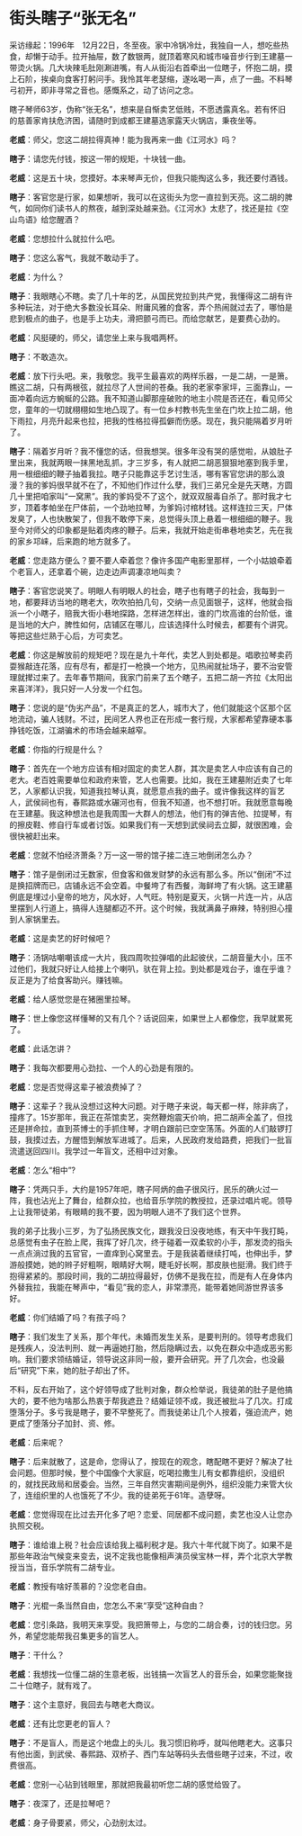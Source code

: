 ﻿# 街头瞎子“张无名”

采访缘起：1996年　12月22日，冬至夜。家中冷锅冷灶，我独自一人，想吃些热食，却懒于动手。拉开抽屉，数了数银两，就顶着寒风和城市噪音步行到王建墓一带烫火锅。几大块辣毛肚刚涮进嘴，有人从街沿右首牵出一位瞎子，怀抱二胡，摸上石阶，挨桌向食客打躬问手。我怜其年老瑟缩，遂吆喝一声，点了一曲。不料琴弓初开，即非寻常之音也。感慨系之，动了访问之念。

瞎子琴师63岁，伪称“张无名”，想来是自惭卖艺低贱，不愿透露真名。若有怀旧的慈善家肯扶危济困，请随时到成都王建墓选家露天火锅店，秉夜坐等。

**老威**：师父，您这二胡拉得真神！能为我再来一曲《江河水》吗？

**瞎子**：请您先付钱，按这一带的规矩，十块钱一曲。

**老威**：这是五十块，您摸好。本来琴声无价，但我只能掏这么多，我还要付酒钱。

**瞎子**：客官您是行家，如果想听，我可以在这街头为您一直拉到天亮。这二胡的脾气，如同你们读书人的熬夜，越到深处越来劲。《江河水》太悲了，找还是拉《空山鸟语》给您醒酒？

**老威**：您想拉什么就拉什么吧。

**瞎子**：您这么客气，我就不敢动手了。

**老威**：为什么？

**瞎子**：我眼瞎心不瞎。卖了几十年的艺，从国民党拉到共产党，我懂得这二胡有许多种玩法，对于绝大多数没长耳朵、附庸风雅的食客，弄个热闹就过去了，哪怕是悲到极点的曲子，也是手上功夫，滑把颤弓而已。而给您献艺，是要费心劲的。

**老威**：风挺硬的，师父，请您坐上来与我唱两杯。

**瞎子**：不敢造次。

**老威**：放下行头吧。来，我敬您。我平生最喜欢的两样乐器，一是二胡，一是箫。瞧这二胡，只有两根弦，就拉尽了人世间的苍桑。我的老家李家坪，三面靠山，一面冲着向远方蜿蜒的公路。我不知道山脚那座破败的地主小院是否还在，看见师父您，童年的一切就栩栩如生地凸现了。有一位乡村教书先生坐在门坎上拉二胡，他下雨拉，月亮升起来也拉，把我的性格拉得孤僻而伤感。现在，我只能隔着岁月听了。

**瞎子**：隔着岁月听？我不懂您的话，但我想哭。很多年没有哭的感觉啦，从娘肚子里出来，我就两眼一抹黑地乱抓，才三岁多，有人就把二胡恶狠狠地塞到我手里，用一根细细的鞭子抽着我拉。瞎子只能靠这手艺讨生活，哪有客官您讲的那么浪漫？我的爹妈很早就不在了，不知他们作过什么孽，我们三弟兄全是先天瞎，方圆几十里把咱家叫“一窝黑”。我的爹妈受不了这个，就双双服毒自杀了。那时我才七岁，顶着孝帕坐在尸体前，一个劲地拉琴，为爹妈讨棺材钱。这样连拉三天，尸体发臭了，人也快散架了，但我不敢停下来，总觉得头顶上悬着一根细细的鞭子。我至今对师父的印象都是贴着肉疼的鞭子。后来，我就开始走街串巷地卖艺，先在我的家乡邛崃，后来跑的地方就多了。

**老威**：您走路方便么？要不要人牵着您？像许多国产电影里那样，一个小姑娘牵着个老盲人，还拿着个碗，边走边声调凄凉地叫卖？

**瞎子**：客官您说笑了。明眼人有明眼人的社会，瞎子也有瞎子的社会，我每到一地，都要拜访当地的瞎老大，吹吹拍拍几句，交纳一点见面银子，这样，他就会指派一个小瞎子，赔我大街小巷地探路，怎样进怎样出，谁的门坎高谁的台阶低，谁是当地的大户，脾性如何，店铺区在哪儿，应该选择什么时候去，都要有个讲究。等把这些烂熟于心后，方可卖艺。

**老威**：你这是解放前的规矩吧？现在是九十年代，卖艺人到处都是。唱歌拉琴卖药耍猴敲连花落，应有尽有，都是打一枪换一个地方，见热闹就扯场子，要不治安管理就撵过来了。去年春节期间，我家门前来了五个瞎子，五把二胡一齐拉《太阳出来喜洋洋》，我只好一人分发一个红包。

**瞎子**：您说的是“伪劣产品”，不是真正的艺人，城市大了，他们就能这个区那个区地流动，骗人钱财。不过，民间艺人界也正在形成一套行规，大家都希望靠硬本事挣钱吃饭，江湖骗术的市场会越来越窄。

**老威**：你指的行规是什么？

**瞎子**：首先在一个地方应该有相对固定的卖艺人群，其次是卖艺人中应该有自己的老大。老百姓需要单位和政府来管，艺人也需要。比如，我在王建墓附近卖了七年艺，人家都认识我，知道我拉琴认真，就愿意点我的曲子。或许像我这样的盲艺人，武侯祠也有，春熙路或水碾河也有，但我不知道，也不想打听。我就愿意每晚在王建墓。我这种想法也是我周围一大群人的想法，他们有的弹吉他、拉提琴，有的擦皮鞋、修自行车或者讨饭。如果我们有一天想到武侯祠去立脚，就很困难，会很快被赶出来。

**老威**：您就不怕经济萧条？万一这一带的馆子接二连三地倒闭怎么办？

**瞎子**：馆子是倒闭过无数家，但食客和做发财梦的永远有那么多。所以“倒闭”不过是换招牌而已，店铺永远不会空着。中餐垮了有西餐，海鲜垮了有火锅。这王建墓例底是埋过小皇帝的地方，风水好，人气旺。特别是夏天，火锅一片连一片，从店里摆到人行道上，搞得人连腿都迈不开。这个时候，我就满鼻子麻辣，特别担心撞到人家锅里去。

**老威**：这是卖艺的好时候吧？

**瞎子**：汤锅咕嘲嘲该成一大片，我四周吹拉弹唱的此起彼伏，二胡音量大小，压不过他们，我就只好让人给接上个喇叭，驮在背上拉。到处都是戏台子，谁在乎谁？反正是为了给食客助兴。赚钱嘛。

**老威**：给人感觉您是在猪圈里拉琴。

**瞎子**：世上像您这样懂琴的又有几个？话说回来，如果世上人都像您，我早就累死了。

**老威**：此话怎讲？

**瞎子**：我每次都要用心劲拉、一个人的心劲是有限的。

**老威**：您是否觉得这辈子被浪费掉了？

**瞎子**：这辈子？我从没想过这种大问题。对于瞎子来说，每天都一样，除非病了，撞疼了。15岁那年，我正在茶馆卖艺，突然鞭炮震天价响，把二胡声全盖了，但找还是拼命拉，直到茶博士的手抓住琴，才明白跟前已空空荡荡。外面的人们敲锣打鼓，我摸过去，方醒悟到解放军进城了。后来，人民政府发给路费，把我们一批盲流遣送回四川。我学过一年盲文，还相中过对象。

**老威**：怎么“相中”?

**瞎子**：凭两只手，大约是1957年吧，瞎子阿炳的曲子很风行，民乐的确火过一阵，我也沾光上了舞台，给群众拉，也给音乐学院的教授拉，还录过唱片呢。领导上让我带徒弟，有眼睛的我不要，因为明眼人进不了我们这个世界。

我的弟子比我小三岁，为了弘扬民族文化，跟我没日没夜地练，有天中午我打盹，总感觉有虫子在脸上爬，我挥了好几次，终于碰着一双柔软的小手，那发烫的指头一点点淌过我的五官官，一直痒到心窝里去。于是我装着继续打吨，也伸出手，梦游般摸她，她的辫子好粗啊，眼睛好大啊，睫毛好长啊，那皮肤也挺滑。我们终于抱得紧紧的。那段时间，我的二胡拉得最好，仿佛不是我在拉，而是有人在身体内外替我拉，我能在琴声中，“看见”我的恋人，非常漂亮，能带着她同游世界该多好。

**老威**：你们结婚了吗？有孩子吗？

**瞎子**：我们发生了关系，那个年代，未婚而发生关系，是要判刑的。领导考虑我们是残疾人，没法判刑、就一再逼她打胎，然后隐瞒过去，以免在群众中造成恶劣影响。我们要求领结婚证，领导说这非同一般，要开会研究。开了几次会，也没最后“研究”下来，她的肚子却出了怀。

不料，反右开始了，这个好领导成了批判对象，群众检举说，我徒弟的肚子是他搞大的，要不他为啥那么热衷于帮我遮丑？结婚证领不成，我还被批斗了几次。打成堕落分子。多亏我是瞎子，要不早整死了。而我徒弟让几个人按着，强迫流产，她更成了堕落分子加封、资、修。

**老威**：后来呢？

**瞎子**：后来就散了，这是命，您得认了，按现在的观念，瞎配瞎不更好？解决了社会问题。但那时候，整个中国像个大家庭，吃喝拉撒生儿有女都靠组织，没组织的，就找民政局和居委会。当然，三年自然灾害期间是例外，组织没能力来管大伙了，连组织里的人也饿死了不少。我的徒弟死于61年。造孽呀。

**老威**：您觉得现在比过去开化多了吧？恋爱、同居都不成问题，卖艺也没人让您办执照交税。

**瞎子**：谁给谁上税？社会应该给我上福利税才是。我六十年代就下岗了。如果不是那些年政治气候变来变去，说不定我也能像相声演员侯宝林一样，弄个北京大学教授当当，音乐学院有二胡专业。

**老威**：教授有啥好羡慕的？没您老自由。

**瞎子**：光棍一条当然自由，您怎么不来“享受”这种自由？

**老威**：您引条路，我明天来享受。我把箫带上，与您的二胡合奏，讨的钱归您。另外，希望您能帮我召集更多的盲艺人。

**瞎子**：干什么？

**老威**：我想找一位懂二胡的生意老板，出钱搞一次盲艺人的音乐会，如果您能聚拢二十位瞎子，就有戏了。

**瞎子**：这个主意好，我回去与瞎老大商议。

**老威**：还有比您更老的盲人？

**瞎子**：不是盲人，而是这个地盘上的头儿。我习惯旧称呼，就叫他瞎老大。这事只有他出面，到武侯、春熙路、双桥子、西门车站等码头去借些瞎子过来，不过，收费很高。

**老威**：您别一心钻到钱眼里，那就把我最初听您二胡的感觉给毁了。

**瞎子**：夜深了，还是拉琴吧？

**老威**：身子骨要紧，师父，心劲别太过。
